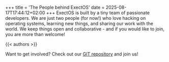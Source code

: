 +++
title = 'The People behind ExectOS'
date = 2025-08-17T17:44:12+02:00
+++
ExectOS is built by a tiny team of passionate developers. We are just two people (for now!) who love hacking on operating
systems, learning new things, and sharing our work with the world. We keep things open and collaborative - and if you
would like to join, you are more than welcome!

{{< authors >}}

Want to get involved? Check out our [GIT repository](https://git.codingworkshop.eu.org/xt-sys/exectos) and join us!
